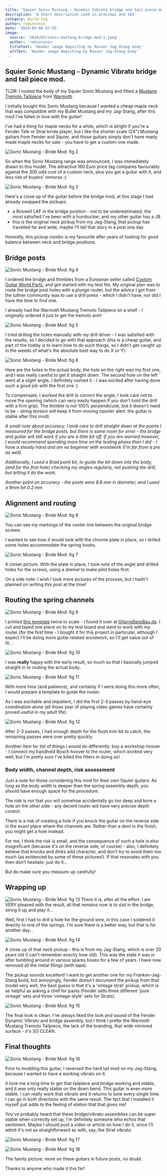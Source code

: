 ```yaml
---
title: 'Squier Sonic Mustang - Dynamic Vibrato bridge and tail piece mod'
description: 'A short description used in previews and SEO'
category: build-log
author: rominronin
date: '2024-03-08 07:55'
image:
  source: '2024/02/sonic-mustang-bridge-mod-1.jpeg'
  author: 'rominronin'
  titleText: 'Header image depicting my Rosser Jag-Stang body'
  altText: 'Header image depicting my Rosser Jag-Stang body'
---
```


## Squier Sonic Mustang - Dynamic Vibrato bridge and tail piece mod.

TLDR: I routed the body of my Squier Sonic Mustang and fitted a [Mustang Tremolo Tailpiece](https://warmoth.com/mt1c) from [Warmoth](https://warmoth.com/)

I initially bought this Sonic Mustang because I wanted a cheap maple neck that was compatible with my Bullet Mustang and
my Jag-Stang, after this mod I've fallen in love with the guitar!

I've had a thing for maple necks for a while, which is alright if you're a Fender Tele or Strat kinda player, but I
like the shorter scale (24") Mustang guitars from Fender and Squier, and those guitars simply don't have ready made
maple necks for sale - you have to get a custom one made.

![Sonic Mustang - Bride Mod: fig 2](../../media/2024/02/sonic-mustang-bridge-mod-2.jpeg "Sonic Mustang: Bridge Mod, fig 2")

So when the Sonic Mustang range was announced, I was immediately drawn to this model. The attractive 160 Euro price tag
compares favourably against the 300 odd cost of a custom neck, plus you get a guitar with it, and less risk of buyers'
remorse ;)

![Sonic Mustang - Bride Mod: fig 3](../../media/2024/02/sonic-mustang-bridge-mod-3.jpeg "Sonic Mustang: Bridge Mod, fig 3")

Here's a close up of the guitar before the bridge mod, at this stage I had already swapped the pickups:
- a Roswell LAF in the bridge position - not to be underestimated, the most satisfied I've been with a humbucker, and my other guitar has a JB
- this is the original neck pickup from my Jag-Stang, that pickup has travelled far and wide, maybe I'll tell that story in a post one day

Honestly, this pickup combo is my favourite after years of looking for good balance between neck and bridge positions.

## Bridge posts
![Sonic Mustang - Bride Mod: fig 4](../../media/2024/02/sonic-mustang-bridge-mod-4.jpeg "Sonic Mustang: Bridge Mod, fig 4")

I ordered the bridge and thimbles from a European seller called [Custom Guitar World Parts](https://www.customworldguitarparts.com/),
and got started with my test fits. My original plan was to route the bridge post holes with a plunge router, but the
advice I got from the luthier community was to use a drill press - which I didn't have, nor did I have the time to find
one.

I already had the Warmoth Mustang Tremolo Tailpiece on a shelf - I originally ordered it just to get the tremolo arm!

![Sonic Mustang - Bride Mod: fig 5](../../media/2024/02/sonic-mustang-bridge-mod-5.jpeg "Sonic Mustang: Bridge Mod, fig 5")

I tried drilling the holes manually with my drill driver - I was satisfied with the results, so I decided to go with
that approach (this is a cheap guitar, and part of the hobby is to learn how to do such things, so I didn't get caught
up in the weeds of what's the absolute best way to do X or Y).

![Sonic Mustang - Bride Mod: fig 6](../../media/2024/02/sonic-mustang-bridge-mod-6.jpeg "Sonic Mustang: Bridge Mod, fig 6")

Here are the holes in the actual body, the hole on the right was my first one, and I was really careful to get it
straight down. The second hole on the left went at a *slight* angle, I definitely rushed it - I was excited after having
done such a good job with the first one :)

To compensate, I worked the drill to correct the angle, I took care not to move the opening (which can very easily
happen if you don't hold the drill with a firm grip). The thimble is not 100% perpendicular, but it doesn't need to be -
string tension will keep it from moving (spoiler alert: the guitar is stable after this mod).

*A small note about accuracy: I took care to drill straight down at the points I measured for the bridge posts, but there
is some room for error - the bridge and guitar will still work if you are a little bit off. If you are worried however,
I would recommend spending more time on the testing phase than I did - I have a steady hand and am no beginner with
woodwork (I'm far from a pro as well).*

*Additionally, I used a Brad point bit, to guide the bit down into the body, (and for the first hole) checking my angles
regularly, not pushing the drill, but letting it do the work.*

*Another point on accuracy - the posts were 8.8 mm in diameter, and I used a 9mm bit 0.2 mm*

## Alignment and routing
![Sonic Mustang - Bride Mod: fig 8](../../media/2024/02/sonic-mustang-bridge-mod-8.jpeg "Sonic Mustang: Bridge Mod, fig 8")

You can see my markings of the center line between the original bridge screws.

I wanted to see how it would look with the chrome plate in place, so I drilled some holes accommodate the spring hooks.

![Sonic Mustang - Bride Mod: fig 7](../../media/2024/02/sonic-mustang-bridge-mod-7.jpeg "Sonic Mustang: Bridge Mod, fig 7")

A closer picture. With the plate in place, I took note of the angle and drilled holes for the screws, using a dremel to make pilot holes first.

On a side note: I wish I took more pictures of the process, but I hadn't planned on writing this post at the time!

## Routing the spring channels
![Sonic Mustang - Bride Mod: fig 9](../../media/2024/02/sonic-mustang-bridge-mod-9.jpeg "Sonic Mustang: Bridge Mod, fig 9")

I printed [this template](../../media/2024/02/MUSTANG.pdf) twice to scale - I found it over at [GitarreBassBau.de](https://www.gitarrebassbau.de/viewtopic.php?t=6#p18566).
I cut and taped one piece on to my test board and went to work with my router (for the first time - I bought it for this
project in particular, although I expect I'll be doing more guitar related woodwork, so I'll get value out of it)...

![Sonic Mustang - Bride Mod: fig 10](../../media/2024/02/sonic-mustang-bridge-mod-10.jpeg "Sonic Mustang: Bridge Mod, fig 10")

I was **really** happy with the early result, so much so that I basically jumped straight in to routing the actual body.

![Sonic Mustang - Bride Mod: fig 11](../../media/2024/02/sonic-mustang-bridge-mod-11.jpeg "Sonic Mustang: Bridge Mod, fig 11")

With more time (and patience), and certainly if I were doing this more often, I would prepare a template to guide the
router.

As I was excitable and impatient, I did the first 2-3 passes by hand-eye coordination alone (all those year of
playing video games have certainly proved useful in my adult life).

![Sonic Mustang - Bride Mod: fig 12](../../media/2024/02/sonic-mustang-bridge-mod-12.jpeg "Sonic Mustang: Bridge Mod, fig 12")

After 2-3 passes, I had enough depth for the flush trim bit to catch, the remaining passes were over pretty quickly.

Another item for list of things I would do differently: buy a workshop hoover - I connect my handheld Bosch hoover to
the router, which worked very well, but I'm pretty sure I've killed the filters in doing so!

### Body width, channel depth, risk assessment
Just a note for those considering this mod for their own Squier guitars: As long as the body width is deeper than the
spring assembly depth, you should have enough space for the procedure.

The risk is *not* that you will somehow accidentally go too deep and bore a hole on the other side - any decent router
will have very precise depth control.

There is a risk of creating a hole if you knock the guitar on the reverse side in the exact place where the channels are.
Rather than a dent in the finish, you might get a hole instead.

For me, I think the risk is small, and the consequence of such a hole is also insignificant (because it's on the reverse
side, of course) - also, I definitely believe that knocks and dinks add character, and don't try to avoid them too much
(as evidenced by some of these pictures!). If that resonates with you then don't hesitate: just do it...

But do make sure you measure up carefully!

## Wrapping up
![Sonic Mustang - Bride Mod: fig 13](../../media/2024/02/sonic-mustang-bridge-mod-13.jpeg "Sonic Mustang: Bridge Mod, fig 13")
There it is, after all the effort. I am VERY pleased with the result, all that remains now is to slot in the bridge,
string it up and play it...

Well, first I had to drill a hole for the ground wire, in this case I soldered it directly to one of the springs. I'm
sure there is a better way, but that is for another day...

![Sonic Mustang - Bride Mod: fig 14](../../media/2024/02/sonic-mustang-bridge-mod-14.jpeg "Sonic Mustang: Bridge Mod, fig 14")

A close up of that neck pickup - this is from my Jag-Stang, which is over 20 years old (I can't remember exactly how
old). This was the state it was in after tumbling around in various spares boxes for a few of years. I have now removed
all the metal filings (with tape).

The pickup sounds excellent! I want to get another one for my Franken-Jag-Stang build, but annoyingly, Fender doesn't
document the pickup from that model very well, the best guess is that it's a 'vintage strat' pickup, which is as helpful
as asking a chef for pasta (Fender sells three different 'pure vintage' sets and three 'vintage-style' sets for Strats).

![Sonic Mustang - Bride Mod: fig 15](../../media/2024/02/sonic-mustang-bridge-mod-15.jpeg "Sonic Mustang: Bridge Mod, fig 15")

The final look is clean. I've always liked the look and sound of the Fender Dynamic Vibrato and bridge assembly, but I
think I prefer the Warmoth Mustang Tremolo Tailpiece, the lack of the branding, that wide mirrored surface - *it's
SO CLEAN*.

## Final thoughts
![Sonic Mustang - Bride Mod: fig 16](../../media/2024/02/sonic-mustang-bridge-mod-16.jpeg "Sonic Mustang: Bridge Mod, fig 16")

Prior to modding this guitar, I reversed the hard tail mod on my Jag-Stang, because I wanted to have a working vibrato on it.

It took me a long time to get that tailpiece and bridge working and stable, and it was only really stable on the down bend.
This guitar is even *more* stable. I can really work that vibrato and it returns to tune every single time. I can go in
both directions with the same result. The fact that I installed it myself just adds to the feeling of elation that that
gives me!

You've probably heard that these bridge/vibrato assemblies can be super stable when correctly set up, I'm definitely
someone who echos that sentiment. Maybe I should post a video or article on how I do it, since I'll admit it's not as
straightforward as with, say, the Strat vibrato.

![Sonic Mustang - Bride Mod: fig 17](../../media/2024/02/sonic-mustang-bridge-mod-17.jpeg "Sonic Mustang: Bridge Mod, fig 17")

![Sonic Mustang - Bride Mod: fig 18](../../media/2024/02/sonic-mustang-bridge-mod-18.jpeg "Sonic Mustang: Bridge Mod, fig 18")

The family picture, more on these guitars in future posts, no doubt.

Thanks to anyone who made it this far!


